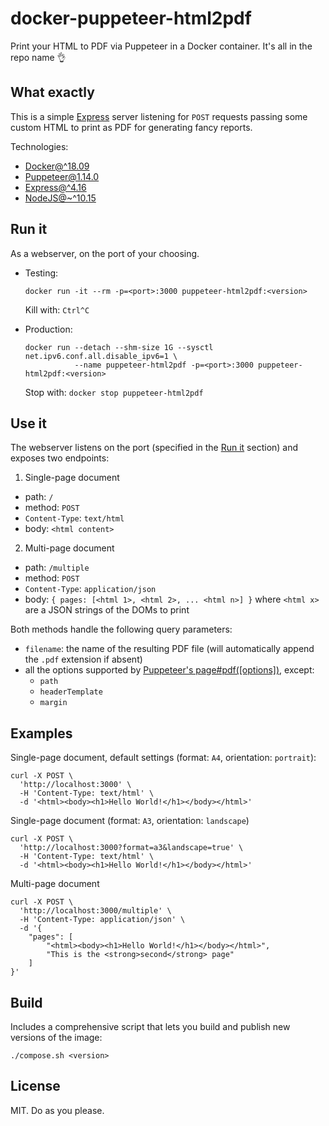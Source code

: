 # docker-puppeteer-html2pdf

Print your HTML to PDF via Puppeteer in a Docker container. It's all in the repo name 👌

## What exactly

This is a simple [Express](https://expressjs.com/) server listening for `POST` requests passing some custom HTML to print as PDF for generating fancy reports.

Technologies:

-   [Docker@^18.09](https://www.docker.com/)
-   [Puppeteer@1.14.0](https://github.com/GoogleChrome/puppeteer)
-   [Express@^4.16](https://expressjs.com/)
-   [NodeJS@~^10.15](https://nodejs.org/en/)

## Run it

As a webserver, on the port of your choosing.

-   Testing:

        docker run -it --rm -p=<port>:3000 puppeteer-html2pdf:<version>

    Kill with: `Ctrl^C`

-   Production:

        docker run --detach --shm-size 1G --sysctl net.ipv6.conf.all.disable_ipv6=1 \
                   --name puppeteer-html2pdf -p=<port>:3000 puppeteer-html2pdf:<version>

    Stop with: `docker stop puppeteer-html2pdf`

## Use it

The webserver listens on the port (specified in the [Run it](#run-it) section) and exposes two endpoints:
1. Single-page document
  -   path: `/`
  -   method: `POST`
  -   `Content-Type`: `text/html`
  -   body: `<html content>`

2.  Multi-page document
  -   path: `/multiple`
  -   method: `POST`
  -   `Content-Type`: `application/json`
  -   body: `{ pages: [<html 1>, <html 2>, ... <html n>] }` where `<html x>` are a JSON strings of the DOMs to print

Both methods handle the following query parameters:

-   `filename`: the name of the resulting PDF file (will automatically append the `.pdf` extension if absent)
-   all the options supported by [Puppeteer's page#pdf(\[options\])](https://github.com/GoogleChrome/puppeteer/blob/v1.14.0/docs/api.md#pagepdfoptions), except:
    -   `path`
    -   `headerTemplate`
    -   `margin`

## Examples

Single-page document, default settings (format: `A4`, orientation: `portrait`):

    curl -X POST \
      'http://localhost:3000' \
      -H 'Content-Type: text/html' \
      -d '<html><body><h1>Hello World!</h1></body></html>'

Single-page document (format: `A3`, orientation: `landscape`)

    curl -X POST \
      'http://localhost:3000?format=a3&landscape=true' \
      -H 'Content-Type: text/html' \
      -d '<html><body><h1>Hello World!</h1></body></html>'

Multi-page document

    curl -X POST \
      'http://localhost:3000/multiple' \
      -H 'Content-Type: application/json' \
      -d '{
        "pages": [
            "<html><body><h1>Hello World!</h1></body></html>",
            "This is the <strong>second</strong> page"
        ]
    }'

## Build

Includes a comprehensive script that lets you build and publish new versions of the image:

    ./compose.sh <version>

## License

MIT. Do as you please.
